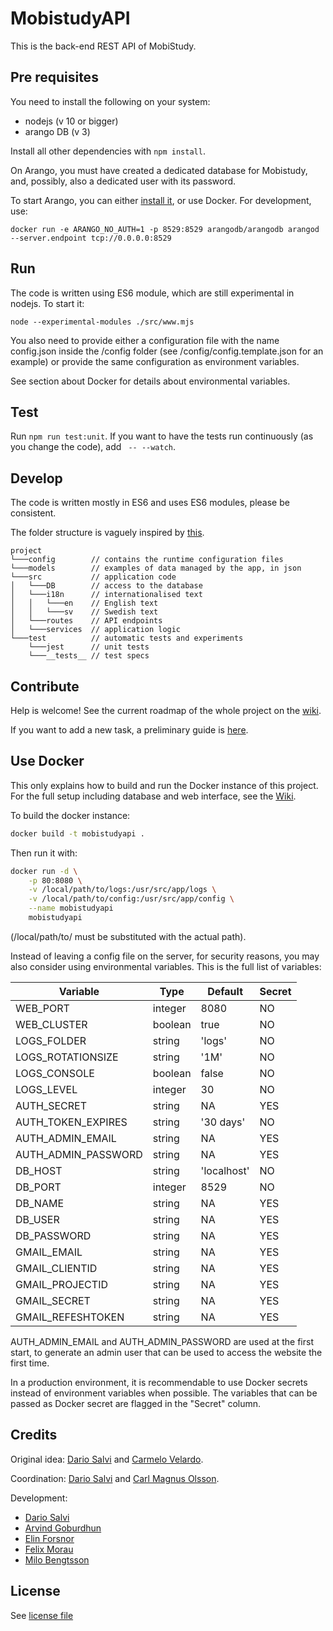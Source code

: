 # MobistudyAPI

This is the back-end REST API of MobiStudy.

## Pre requisites

You need to install the following on your system:

- nodejs (v 10 or bigger)
- arango DB (v 3)

Install all other dependencies with `npm install`.

On Arango, you must have created a dedicated database for Mobistudy, and, possibly,
also a dedicated user with its password.

To start Arango, you can either [install it](https://www.arangodb.com/), or use Docker. For development, use:

`docker run -e ARANGO_NO_AUTH=1 -p 8529:8529 arangodb/arangodb arangod  --server.endpoint tcp://0.0.0.0:8529`

## Run

The code is written using ES6 module, which are still experimental in nodejs.
To start it:

    node --experimental-modules ./src/www.mjs

You also need to provide either a configuration file with the name config.json
inside the /config folder (see /config/config.template.json for an example) or
provide the same configuration as environment variables.

See section about Docker for details about environmental variables.

## Test

Run `npm run test:unit`. If you want to have the tests run continuously (as you
change the code), add ` -- --watch`.

## Develop

The code is written mostly in ES6 and uses ES6 modules, please be consistent.

The folder structure is vaguely inspired by [this](https://softwareontheroad.com/ideal-nodejs-project-structure).
```
project
└───config        // contains the runtime configuration files
└───models        // examples of data managed by the app, in json
└───src           // application code
│   └───DB        // access to the database
│   └───i18n      // internationalised text
│   │   └───en    // English text
│   │   └───sv    // Swedish text
│   └───routes    // API endpoints
│   └───services  // application logic
└───test          // automatic tests and experiments
    └───jest      // unit tests
    └───__tests__ // test specs
```

## Contribute

Help is welcome!
See the current roadmap of the whole project on the [wiki](https://github.com/Mobistudy/MobistudyAPI/wiki/Roadmap).

If you want to add a new task, a preliminary guide is [here](https://github.com/Mobistudy/MobistudyAPI/wiki/NewTask).


## Use Docker

This only explains how to build and run the Docker instance of this project.
For the full setup including database and web interface, see the
[Wiki](https://github.com/Mobistudy/MobistudyAPI/wiki/Docker-setup).

To build the docker instance:

```bash
docker build -t mobistudyapi .
```

Then run it with:
```bash
docker run -d \
    -p 80:8080 \
    -v /local/path/to/logs:/usr/src/app/logs \
    -v /local/path/to/config:/usr/src/app/config \
    --name mobistudyapi
    mobistudyapi
```
(/local/path/to/ must be substituted with the actual path).

Instead of leaving a config file on the server, for security reasons, you may
also consider using environmental variables. This is the full list of variables:

| Variable           | Type    | Default     | Secret |
|--------------------|---------|-------------|--------|
| WEB_PORT           | integer | 8080        | NO     |
| WEB_CLUSTER        | boolean | true        | NO     |
| LOGS_FOLDER        | string  | 'logs'      | NO     |
| LOGS_ROTATIONSIZE  | string  | '1M'        | NO     |
| LOGS_CONSOLE       | boolean | false       | NO     |
| LOGS_LEVEL         | integer | 30          | NO     |
| AUTH_SECRET        | string  | NA          | YES    |
| AUTH_TOKEN_EXPIRES | string  | '30 days'   | NO     |
| AUTH_ADMIN_EMAIL   | string  | NA          | YES    |
| AUTH_ADMIN_PASSWORD| string  | NA          | YES    |
| DB_HOST            | string  | 'localhost' | NO     |
| DB_PORT            | integer | 8529        | NO     |
| DB_NAME            | string  | NA          | YES    |
| DB_USER            | string  | NA          | YES    |
| DB_PASSWORD        | string  | NA          | YES    |
| GMAIL_EMAIL        | string  | NA          | YES    |
| GMAIL_CLIENTID     | string  | NA          | YES    |
| GMAIL_PROJECTID    | string  | NA          | YES    |
| GMAIL_SECRET       | string  | NA          | YES    |
| GMAIL_REFESHTOKEN  | string  | NA          | YES    |

AUTH_ADMIN_EMAIL and AUTH_ADMIN_PASSWORD are used at the first start, to generate
an admin user that can be used to access the website the first time.

In a production environment, it is recommendable to use Docker secrets instead of
environment variables when possible. The variables that can be passed as Docker
secret are flagged in the "Secret" column.

## Credits

Original idea: [Dario Salvi](https://github.com/dariosalvi78) and [Carmelo Velardo](https://github.com/2dvisio).

Coordination: [Dario Salvi](https://github.com/dariosalvi78) and [Carl Magnus Olsson](https://github.com/Trasselkalle).

Development:
- [Dario Salvi](https://github.com/dariosalvi78)
- [Arvind Goburdhun](https://github.com/arvgo)
- [Elin Forsnor](https://github.com/elinforsnor)
- [Felix Morau](https://github.com/femosc2)
- [Milo Bengtsson](https://github.com/palladog)

## License

See [license file](LICENSE)
